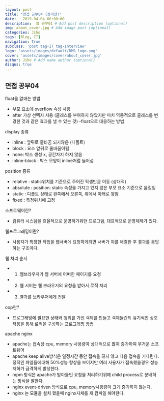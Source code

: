 ```yaml
---
layout: post
title: "면접 공부04 (정리전)"
date:   2019-04-04 00:00:00
description:  웹 공부01 # Add post description (optional)
img: about_cover.jpg # Add image post (optional)
categories: Jiho
tags: [Blog, IT]
navigation: True
subclass: 'post tag-IT tag-Interview'
logo: 'assets/images/default/DMB_logo.png'
cover: 'assets/images/cover/about_cover.jpg'
author: Jiho # Add name author (optional)
disqus: true
---
```

  

## 면접 공부04

float을 없애는 방법
- 부모 요소에 overflow 속성 사용
- after 가상 선택자 사용 (클래스를 부여하지 않았지만 마치 역동적으로 클래스를 변경한 것과 같은 효과를 낼 수 있는 것)
-float으로 대응하는 방법

display 종류
- inline : 앞뒤로 줄바꿈 되지않음 (디폴트)
- block : 요소 앞뒤로 줄바꿈이됨
- none: 박스 생성 x, 공간차지 하지 않음
- inline-block : 박스 모양이 inline처럼 늘어섬

position 종류
- relative : static위치를 기준으로 주어진 픽셀만큼 이동 (상대적)
- absolute : position: static 속성을 가지고 있지 않은 부모 요소 기준으로 움짐임
- static : 디폴트 상태로 왼쪽에서 오른쪽, 위에서 아래로 쌓임
- fixed : 특정위치에 고정

소프트웨어란?
- 컴퓨터 시스템을 효율적으로 운영하기위한 프로그램, 대표적으로 운영체제가 있다.

웹프로그래밍이란?
- 사용자가 특정한 작업을 웹서버에 요청하게되면 서버가 이를 해결한 후 결과를 응답하는 구조이다.

웹 처리 순서
- 1) 웹브라우저가 웹 서버에 어떠한 페이지를
요청
- 2) 웹 서버는 웹 브라우저의 요청을 받아서 로직 처리 
- 3) 결과를 브라우저에게 전달

oop란?
- 프로그래밍에 필요한 상태와 행위를 가진 객체를 만들고 객체들간의 유기적인 상호작용을 통해 로직을 구성하는 프로그래밍 방법

apache nginx 
- apache는 접속당 cpu, memory 사용량이 상대적으로 많이 증가하여 무거운 소프트웨어
- apache keep alive방식은 일정시간 동안 접속을 끊지 않고 다음 접속을 기다린다. 정적인 파일들에대해 50%성능 향상을 보이지만 여러 사용자가 접속했을경우 성능저하가 급격하게 발생한다. 
- mpm 방식은 apache가 받아들인 요청을 처리하기위해 child process로 분배하는 방식을 말한다. 
- nginx event-driven 방식으로 cpu, memory사용량이 크게 증가하지 않는다.
- nginx 는 모듈을 설치 했을때 nginx자체를 재 컴파일 해야한다.
